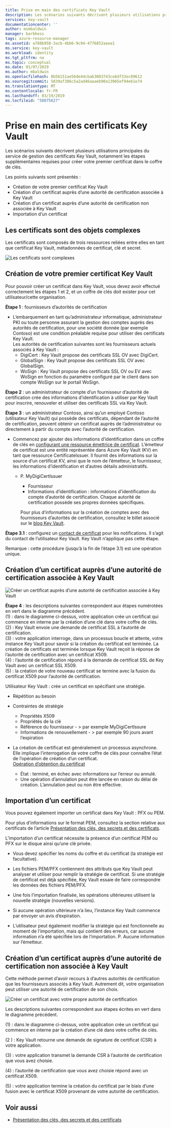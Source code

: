 ```yaml
---
title: Prise en main des certificats Key Vault
description: Les scénarios suivants décrivent plusieurs utilisations principales du service de gestion des certificats Key Vault, notamment les étapes supplémentaires requises pour créer votre premier certificat dans le coffre de clés.
services: key-vault
documentationcenter: ''
author: msmbaldwin
manager: barbkess
tags: azure-resource-manager
ms.assetid: a788b958-3acb-4bb6-9c94-4776852aeea1
ms.service: key-vault
ms.workload: identity
ms.tgt_pltfrm: na
ms.topic: conceptual
ms.date: 01/07/2019
ms.author: mbaldwin
ms.openlocfilehash: 8b56151ae56de44cbab3003743ce6df33ec89612
ms.sourcegitcommit: 5839af386c5a2ad46aaaeb90a13065ef94e61e74
ms.translationtype: MT
ms.contentlocale: fr-FR
ms.lasthandoff: 03/19/2019
ms.locfileid: "58075627"
---
```

# <a name="get-started-with-key-vault-certificates"></a>Prise en main des certificats Key Vault
Les scénarios suivants décrivent plusieurs utilisations principales du service de gestion des certificats Key Vault, notamment les étapes supplémentaires requises pour créer votre premier certificat dans le coffre de clés.

Les points suivants sont présentés :
- Création de votre premier certificat Key Vault
- Création d’un certificat auprès d’une autorité de certification associée à Key Vault
- Création d’un certificat auprès d’une autorité de certification non associée à Key Vault
- Importation d’un certificat

## <a name="certificates-are-complex-objects"></a>Les certificats sont des objets complexes
Les certificats sont composés de trois ressources reliées entre elles en tant que certificat Key Vault, métadonnées de certificat, clé et secret.


![Les certificats sont complexes](media/azure-key-vault.png)


## <a name="creating-your-first-key-vault-certificate"></a>Création de votre premier certificat Key Vault  
 Pour pouvoir créer un certificat dans Key Vault, vous devez avoir effectué correctement les étapes 1 et 2, et un coffre de clés doit exister pour cet utilisateur/cette organisation.  

**Étape 1** : fournisseurs d’autorités de certification  
-   L’embarquement en tant qu’administrateur informatique, administrateur PKI ou toute personne assurant la gestion des comptes auprès des autorités de certification, pour une société donnée (par exemple Contoso) est une condition préalable requise pour utiliser des certificats Key Vault.  
    Les autorités de certification suivantes sont les fournisseurs actuels associés à Key Vault :  
    -   DigiCert : Key Vault propose des certificats SSL OV avec DigiCert.  
    -   GlobalSign : Key Vault propose des certificats SSL OV avec GlobalSign.  
    -   WoSign : Key Vault propose des certificats SSL OV ou EV avec WoSign en fonction du paramètre configuré par le client dans son compte WoSign sur le portail WoSign.  

**Étape 2** : un administrateur de compte d’un fournisseur d’autorité de certification crée des informations d’identification à utiliser par Key Vault pour inscrire, renouveler et utiliser des certificats SSL via Key Vault.

**Étape 3** : un administrateur Contoso, ainsi qu’un employé Contoso (utilisateur Key Vault) qui possède des certificats, dépendant de l’autorité de certification, peuvent obtenir un certificat auprès de l’administrateur ou directement à partir du compte avec l’autorité de certification.  

- Commencez par ajouter des informations d’identification dans un coffre de clés en [configurant une ressource émettrice de certificat](/rest/api/keyvault/setcertificateissuer/setcertificateissuer). L’émetteur de certificat est une entité représentée dans Azure Key Vault (KV) en tant que ressource CertificateIssuer. Il fournit des informations sur la source d’un certificat KV, ainsi que le nom de l’émetteur, le fournisseur, les informations d’identification et d’autres détails administratifs.
  - P. MyDigiCertIssuer  
    -   Fournisseur  
    -   Informations d’identification : informations d’identification du compte d’autorité de certification. Chaque autorité de certification possède ses propres données spécifiques.  

    Pour plus d’informations sur la création de comptes avec des fournisseurs d’autorités de certification, consultez le billet associé sur le [blog Key Vault](https://aka.ms/kvcertsblog).  

**Étape 3.1** : configurez un [contact de certificat](/rest/api/keyvault/setcertificatecontacts/setcertificatecontacts) pour les notifications. Il s’agit du contact de l’utilisateur Key Vault. Key Vault n’applique pas cette étape.  

Remarque : cette procédure (jusqu’à la fin de l’étape 3.1) est une opération unique.  

## <a name="creating-a-certificate-with-a-ca-partnered-with-key-vault"></a>Création d’un certificat auprès d’une autorité de certification associée à Key Vault

![Créer un certificat auprès d’une autorité de certification associée à Key Vault](media/certificate-authority-2.png)

**Étape 4** : les descriptions suivantes correspondent aux étapes numérotées en vert dans le diagramme précédent.  
  (1) : dans le diagramme ci-dessus, votre application crée un certificat qui commence en interne par la création d’une clé dans votre coffre de clés.  
  (2) : Key Vault envoie une demande de certificat SSL à l’autorité de certification.  
  (3) : votre application interroge, dans un processus boucle et attente, votre instance Key Vault pour savoir si la création du certificat est terminée. La création de certificats est terminée lorsque Key Vault reçoit la réponse de l’autorité de certification avec un certificat X509.  
  (4) : l’autorité de certification répond à la demande de certificat SSL de Key Vault avec un certificat SSL X509.  
  (5) : la création de votre nouveau certificat se termine avec la fusion du certificat X509 pour l’autorité de certification.  

  Utilisateur Key Vault : crée un certificat en spécifiant une stratégie.

  -   Répétition au besoin  
  -   Contraintes de stratégie  
      -   Propriétés X509  
      -   Propriétés de la clé  
      -   Référence du fournisseur - > par exemple MyDigiCertIssure  
      -   Informations de renouvellement - > par exemple 90 jours avant l’expiration  

  - La création de certificat est généralement un processus asynchrone. Elle implique l’interrogation de votre coffre de clés pour connaître l’état de l’opération de création d’un certificat.  
[Opération d’obtention du certificat](/rest/api/keyvault/getcertificateoperation/getcertificateoperation)  
      -   État : terminé, en échec avec informations sur l’erreur ou annulé.  
      -   Une opération d’annulation peut être lancée en raison du délai de création. L’annulation peut ou non être effective.  

## <a name="import-a-certificate"></a>Importation d’un certificat  
 Vous pouvez également importer un certificat dans Key Vault : PFX ou PEM.  

 Pour plus d’informations sur le format PEM, consultez la section relative aux certificats de l’article [Présentation des clés, des secrets et des certificats](about-keys-secrets-and-certificates.md).  

 L’importation d’un certificat nécessite la présence d’un certificat PEM ou PFX sur le disque ainsi qu’une clé privée. 
-   Vous devez spécifier les noms du coffre et du certificat (la stratégie est facultative).

-   Les fichiers PEM/PFX contiennent des attributs que Key Vault peut analyser et utiliser pour remplir la stratégie de certificat. Si une stratégie de certificat est déjà spécifiée, Key Vault essaie de faire correspondre les données des fichiers PEM/PFX.  

-   Une fois l’importation finalisée, les opérations ultérieures utilisent la nouvelle stratégie (nouvelles versions).  

-   Si aucune opération ultérieure n’a lieu, l’instance Key Vault commence par envoyer un avis d’expiration. 

-   L’utilisateur peut également modifier la stratégie qui est fonctionnelle au moment de l’importation, mais qui contient des erreurs, car aucune information n’a été spécifiée lors de l’importation. P. Aucune information sur l’émetteur.  

## <a name="creating-a-certificate-with-a-ca-not-partnered-with-key-vault"></a>Création d’un certificat auprès d’une autorité de certification non associée à Key Vault  
 Cette méthode permet d’avoir recours à d’autres autorités de certification que les fournisseurs associés à Key Vault. Autrement dit, votre organisation peut utiliser une autorité de certification de son choix.  

![Créer un certificat avec votre propre autorité de certification](media/certificate-authority-1.png)  

 Les descriptions suivantes correspondent aux étapes écrites en vert dans le diagramme précédent.  

  (1) : dans le diagramme ci-dessus, votre application crée un certificat qui commence en interne par la création d’une clé dans votre coffre de clés.  

  (2 ) : Key Vault retourne une demande de signature de certificat (CSR) à votre application.  

  (3) : votre application transmet la demande CSR à l’autorité de certification que vous avez choisie.  

  (4) : l’autorité de certification que vous avez choisie répond avec un certificat X509.  

  (5) : votre application termine la création du certificat par le biais d’une fusion avec le certificat X509 provenant de votre autorité de certification.

## <a name="see-also"></a>Voir aussi

- [Présentation des clés, des secrets et des certificats](about-keys-secrets-and-certificates.md)
